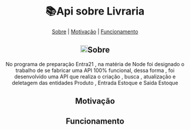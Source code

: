 <h1 align="center">   📚Api sobre Livraria</h1>

<p align="center">
    <a href="#-Sobre">Sobre</a>  |  <a href="#-Motivação">Motivação</a>  |  <a href="#-Funcionamento">Funcionamento</a>
</p>
  
 


<h2 align="center"> <img src="https://cdn-icons-png.flaticon.com/512/3356/3356068.png" width="20">Sobre</h2>
<p align="center">No programa de preparação Entra21 , na matéria de Node foi designado o trabalho de se fabricar uma API 100% funcional, dessa forma , foi desenvolvido uma API que realiza o criação , busca , atualização e deletagem das entidades Produto , Entrada Estoque e Saida Estoque   </p>


<h2 align="center">Motivação</h2>


<h2 align="center">Funcionamento</h2>
